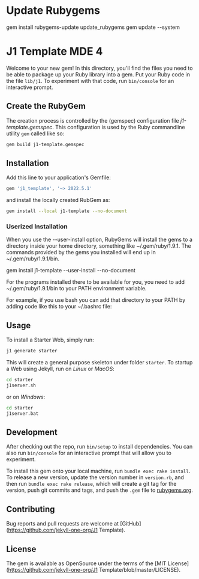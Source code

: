 # Update Rubygems

gem install rubygems-update
update_rubygems
gem update --system

# J1 Template MDE 4

Welcome to your new gem! In this directory, you'll find the files you need to
be able to package up your Ruby library into a gem. Put your Ruby code in the
file `lib/j1`. To experiment with that code, run `bin/console` for
an interactive prompt.

## Create the RubyGem

The creation process is controlled by the (gemspec) configuration file
*j1-template.gemspec*. This configuration is used by the Ruby
commandline utility `gem` called like so:

``` sh
gem build j1-template.gemspec
```

## Installation

Add this line to your application's Gemfile:

``` ruby
gem 'j1_template', '~> 2022.5.1'
```

and install the locally created RubGem as:

``` sh
gem install --local j1-template --no-document
```

### Userized Installation

When you use the --user-install option, RubyGems will install the gems to a
directory inside your home directory, something like ~/.gem/ruby/1.9.1. The
commands provided by the gems you installed will end up in
~/.gem/ruby/1.9.1/bin.

gem install j1-template --user-install --no-document


For the programs installed there to be available for
you, you need to add ~/.gem/ruby/1.9.1/bin to your PATH environment variable.

For example, if you use bash you can add that directory to your PATH by
adding code like this to your ~/.bashrc file:


## Usage

To install a Starter Web, simply run:

``` sh
j1 generate starter
```

This will create a general purpose skeleton under folder `starter`. To startup
a Web using Jekyll, run on *Linux* or *MacOS*:

``` sh
cd starter
j1server.sh
```
or on *Windows*:

``` sh
cd starter
j1server.bat
```

## Development

After checking out the repo, run `bin/setup` to install dependencies. You can
also run `bin/console` for an interactive prompt that will allow you to
experiment.

To install this gem onto your local machine, run `bundle exec rake install`.
To release a new version, update the version number in `version.rb`, and then
run `bundle exec rake release`, which will create a git tag for the version,
push git commits and tags, and push the `.gem` file to
[rubygems.org](https://rubygems.org).


## Contributing

Bug reports and pull requests are welcome at
[GitHub](https://github.com/jekyll-one-org/J1 Template).


## License

The gem is available as OpenSource under the terms of the
[MIT License](https://github.com/jekyll-one-org/J1 Template/blob/master/LICENSE).

